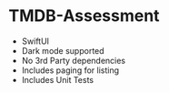 # TMDB-Assessment

- SwiftUI 
- Dark mode supported
- No 3rd Party dependencies
- Includes paging for listing
- Includes Unit Tests
